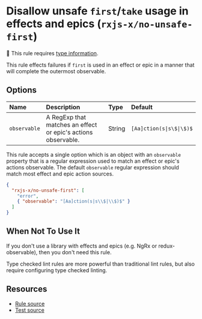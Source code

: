 # Disallow unsafe `first`/`take` usage in effects and epics (`rxjs-x/no-unsafe-first`)

💭 This rule requires [type information](https://typescript-eslint.io/linting/typed-linting).

<!-- end auto-generated rule header -->

This rule effects failures if `first` is used in an effect or epic in a manner that will complete the outermost observable.

## Options

<!-- begin auto-generated rule options list -->

| Name         | Description                                                   | Type   | Default                  |
| :----------- | :------------------------------------------------------------ | :----- | :----------------------- |
| `observable` | A RegExp that matches an effect or epic's actions observable. | String | `[Aa]ction(s\|s\$\|\$)$` |

<!-- end auto-generated rule options list -->

This rule accepts a single option which is an object with an `observable` property that is a regular expression used to match an effect or epic's actions observable. The default `observable` regular expression should match most effect and epic action sources.

```json
{
  "rxjs-x/no-unsafe-first": [
    "error",
    { "observable": "[Aa]ction(s|s\\$|\\$)$" }
  ]
}
```

## When Not To Use It

If you don't use a library with effects and epics (e.g. NgRx or redux-observable),
then you don't need this rule.

Type checked lint rules are more powerful than traditional lint rules, but also require configuring type checked linting.

## Resources

- [Rule source](https://github.com/JasonWeinzierl/eslint-plugin-rxjs-x/blob/main/src/rules/no-unsafe-first.ts)
- [Test source](https://github.com/JasonWeinzierl/eslint-plugin-rxjs-x/blob/main/tests/rules/no-unsafe-first.test.ts)
